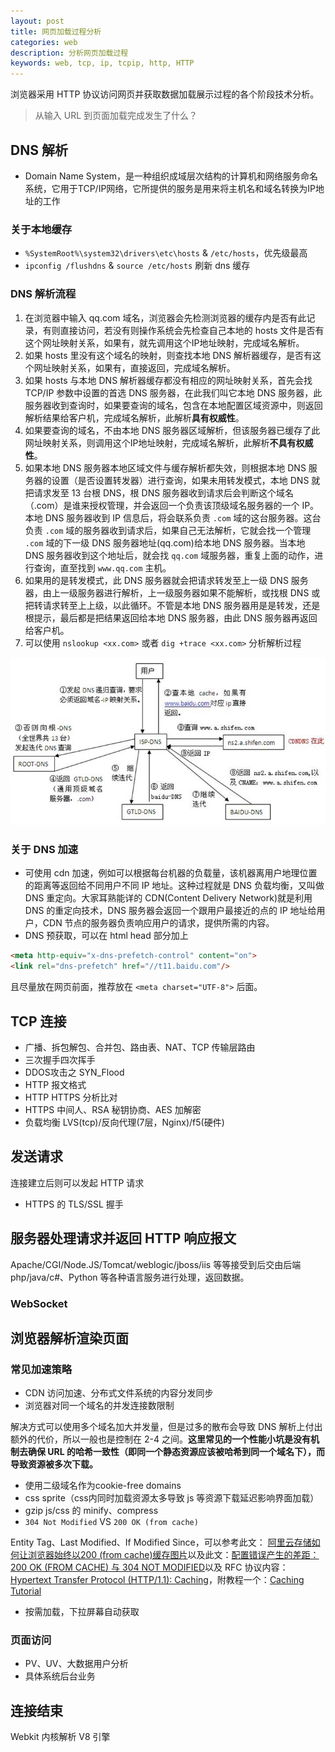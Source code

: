 ```yaml
---
layout: post
title: 网页加载过程分析
categories: web
description: 分析网页加载过程
keywords: web, tcp, ip, tcpip, http, HTTP
---
```


浏览器采用 HTTP 协议访问网页并获取数据加载展示过程的各个阶段技术分析。

> 从输入 URL 到页面加载完成发生了什么？

## DNS 解析

- Domain Name System，是一种组织成域层次结构的计算机和网络服务命名系统，它用于TCP/IP网络，它所提供的服务是用来将主机名和域名转换为IP地址的工作

### 关于本地缓存

- `%SystemRoot%\system32\drivers\etc\hosts` & `/etc/hosts`，优先级最高
- `ipconfig /flushdns` & `source /etc/hosts` 刷新 dns 缓存

### DNS 解析流程

1. 在浏览器中输入 qq.com 域名，浏览器会先检测浏览器的缓存内是否有此记录，有则直接访问，若没有则操作系统会先检查自己本地的 hosts 文件是否有这个网址映射关系，如果有，就先调用这个IP地址映射，完成域名解析。
2. 如果 hosts 里没有这个域名的映射，则查找本地 DNS 解析器缓存，是否有这个网址映射关系，如果有，直接返回，完成域名解析。
3. 如果 hosts 与本地 DNS 解析器缓存都没有相应的网址映射关系，首先会找 TCP/IP 参数中设置的首选 DNS 服务器，在此我们叫它本地 DNS 服务器，此服务器收到查询时，如果要查询的域名，包含在本地配置区域资源中，则返回解析结果给客户机，完成域名解析，此解析**具有权威性**。
4. 如果要查询的域名，不由本地 DNS 服务器区域解析，但该服务器已缓存了此网址映射关系，则调用这个IP地址映射，完成域名解析，此解析**不具有权威性**。
5. 如果本地 DNS 服务器本地区域文件与缓存解析都失效，则根据本地 DNS 服务器的设置（是否设置转发器）进行查询，如果未用转发模式，本地 DNS 就把请求发至 13 台根 DNS，根 DNS 服务器收到请求后会判断这个域名（.com）是谁来授权管理，并会返回一个负责该顶级域名服务器的一个 IP。本地 DNS 服务器收到 IP 信息后，将会联系负责 `.com` 域的这台服务器。这台负责 `.com` 域的服务器收到请求后，如果自己无法解析，它就会找一个管理 `.com` 域的下一级 DNS 服务器地址(qq.com)给本地 DNS 服务器。当本地 DNS 服务器收到这个地址后，就会找 `qq.com` 域服务器，重复上面的动作，进行查询，直至找到 `www.qq.com` 主机。
6. 如果用的是转发模式，此 DNS 服务器就会把请求转发至上一级 DNS 服务器，由上一级服务器进行解析，上一级服务器如果不能解析，或找根 DNS 或把转请求转至上上级，以此循环。不管是本地 DNS 服务器用是是转发，还是根提示，最后都是把结果返回给本地 DNS 服务器，由此 DNS 服务器再返回给客户机。
7. 可以使用 `nslookup <xx.com>` 或者 `dig +trace <xx.com>` 分析解析过程

![image](/images/posts/dns_analysis.jpg)

### 关于 DNS 加速

- 可使用 cdn 加速，例如可以根据每台机器的负载量，该机器离用户地理位置的距离等返回给不同用户不同 IP 地址。这种过程就是 DNS 负载均衡，又叫做 DNS 重定向。大家耳熟能详的 CDN(Content Delivery Network)就是利用 DNS 的重定向技术，DNS 服务器会返回一个跟用户最接近的点的 IP 地址给用户，CDN 节点的服务器负责响应用户的请求，提供所需的内容。
- DNS 预获取，可以在 html head 部分加上

```html
<meta http-equiv="x-dns-prefetch-control" content="on">
<link rel="dns-prefetch" href="//t11.baidu.com"/>
```

且尽量放在网页前面，推荐放在 `<meta charset="UTF-8">` 后面。

## TCP 连接

- 广播、拆包解包、合并包、路由表、NAT、TCP 传输层路由
- 三次握手四次挥手
- DDOS攻击之 SYN_Flood
- HTTP 报文格式
- HTTP HTTPS 分析比对
- HTTPS 中间人、RSA 秘钥协商、AES 加解密
- 负载均衡 LVS(tcp)/反向代理(7层，Nginx)/f5(硬件)

## 发送请求

连接建立后则可以发起 HTTP 请求

- HTTPS 的 TLS/SSL 握手

## 服务器处理请求并返回 HTTP 响应报文

Apache/CGI/Node.JS/Tomcat/weblogic/jboss/iis 等等接受到后交由后端 php/java/c#、Python 等各种语言服务进行处理，返回数据。

### WebSocket


## 浏览器解析渲染页面

### 常见加速策略

- CDN 访问加速、分布式文件系统的内容分发同步
- 浏览器对同一个域名的并发连接数限制

解决方式可以使用多个域名加大并发量，但是过多的散布会导致 DNS 解析上付出额外的代价，所以一般也是控制在 2-4 之间。**这里常见的一个性能小坑是没有机制去确保 URL 的哈希一致性（即同一个静态资源应该被哈希到同一个域名下），而导致资源被多次下载。**

- 使用二级域名作为cookie-free domains
- css sprite（css内同时加载资源太多导致 js 等资源下载延迟影响界面加载）
- gzip  js/css 的 minify、compress
- `304 Not Modified` VS `200 OK (from cache)`

Entity Tag、Last Modified、If Modified Since，可以参考此文： [阿里云存储如何让浏览器始终以200 (from cache)缓存图片](https://www.zhihu.com/question/28725359 "阿里云存储如何让浏览器始终以200 (from cache)缓存图片")以及此文：[配置错误产生的差距：200 OK (FROM CACHE) 与 304 NOT MODIFIED](http://div.io/topic/854 "为什么有的缓存是 200 OK (from cache)，有的缓存是 304 Not Modified 呢？很简单，看运维是否移除了 Entity Tag。移除了，就总是 200 OK (from cache)。没有移除，就两者会交替出现。")以及 RFC 协议内容：[Hypertext Transfer Protocol (HTTP/1.1): Caching](https://tools.ietf.org/html/rfc7234 "Hypertext Transfer Protocol (HTTP/1.1): Caching")，附教程一个：[Caching Tutorial](https://www.mnot.net/cache_docs/ "Caching Tutorial for Web Authors and Webmasters")

- 按需加载，下拉屏幕自动获取

### 页面访问

- PV、UV、大数据用户分析
- 具体系统后台业务

## 连接结束

Webkit 内核解析 V8 引擎
